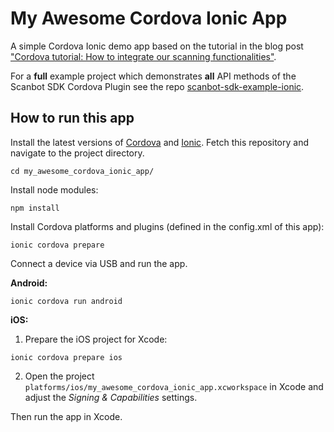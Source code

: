 # My Awesome Cordova Ionic App

A simple Cordova Ionic demo app based on the tutorial in the blog post 
["Cordova tutorial: How to integrate our scanning functionalities"](https://scanbot.io/blog/cordova-tutorial-how-to-integrate-our-scanning-functionalities).

For a **full** example project which demonstrates **all** API methods of the Scanbot SDK Cordova Plugin
see the repo [scanbot-sdk-example-ionic](https://github.com/doo/scanbot-sdk-example-ionic).

## How to run this app

Install the latest versions of [Cordova](https://cordova.apache.org) and [Ionic](https://ionicframework.com).
Fetch this repository and navigate to the project directory.

```
cd my_awesome_cordova_ionic_app/
```

Install node modules:

```
npm install
```

Install Cordova platforms and plugins (defined in the config.xml of this app):

```
ionic cordova prepare
```

Connect a device via USB and run the app.

**Android:**

```
ionic cordova run android
```

**iOS:**

1) Prepare the iOS project for Xcode:

```
ionic cordova prepare ios
```

2) Open the project `platforms/ios/my_awesome_cordova_ionic_app.xcworkspace` in Xcode and adjust the *Signing & Capabilities* settings.

Then run the app in Xcode.

